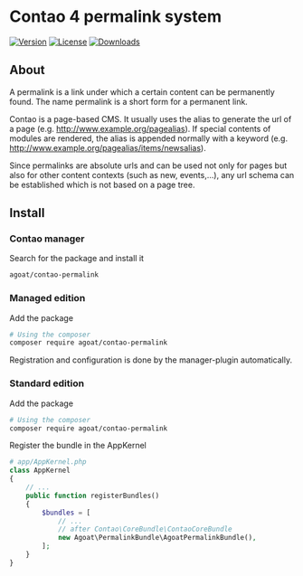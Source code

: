 # Contao 4 permalink system

[![Version](https://img.shields.io/packagist/v/agoat/contao-permalink.svg?style=flat-square)](http://packagist.org/packages/agoat/contao-permalink)
[![License](https://img.shields.io/packagist/l/agoat/contao-permalink.svg?style=flat-square)](http://packagist.org/packages/agoat/contao-permalink)
[![Downloads](https://img.shields.io/packagist/dt/agoat/contao-permalink.svg?style=flat-square)](http://packagist.org/packages/agoat/contao-permalink) 

## About
A permalink is a link under which a certain content can be permanently found. The name permalink is a short form for a permanent link.

Contao is a page-based CMS. It usually uses the alias to generate the url of a page (e.g. http://www.example.org/pagealias). If special contents of modules are rendered, the alias is appended normally with a keyword (e.g. http://www.example.org/pagealias/items/newsalias).

Since permalinks are absolute urls and can be used not only for pages but also for other content contexts (such as new, events,...), any url schema can be established which is not based on a page tree.

## Install
### Contao manager
Search for the package and install it
```bash
agoat/contao-permalink
```

### Managed edition
Add the package
```bash
# Using the composer
composer require agoat/contao-permalink
```
Registration and configuration is done by the manager-plugin automatically.

### Standard edition
Add the package
```bash
# Using the composer
composer require agoat/contao-permalink
```
Register the bundle in the AppKernel
```php
# app/AppKernel.php
class AppKernel
{
    // ...
    public function registerBundles()
    {
        $bundles = [
            // ...
            // after Contao\CoreBundle\ContaoCoreBundle
            new Agoat\PermalinkBundle\AgoatPermalinkBundle(),
        ];
    }
}
```
